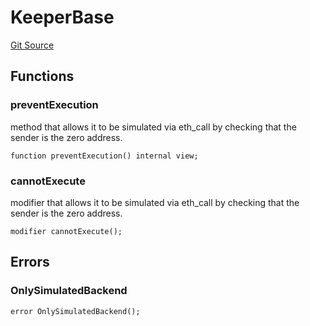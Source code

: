 # KeeperBase
[Git Source](https://github.com/KlimaDAO/klimadao-solidity/blob/36109e4551048e978d232da5905a9cf6eaf3e3e2/src/integrations/sushixklima/keepers/KeeperBase.sol)


## Functions
### preventExecution

method that allows it to be simulated via eth_call by checking that
the sender is the zero address.


```solidity
function preventExecution() internal view;
```

### cannotExecute

modifier that allows it to be simulated via eth_call by checking
that the sender is the zero address.


```solidity
modifier cannotExecute();
```

## Errors
### OnlySimulatedBackend

```solidity
error OnlySimulatedBackend();
```

